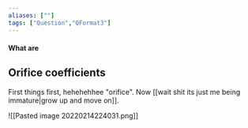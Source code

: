 ```yaml
---
aliases: [""]
tags: ["Question","QFormat3"]
---
```


#### What are
## Orifice coefficients
First things first, hehehehhee "orifice". Now [[wait shit its just me being immature|grow up and move on]].

![[Pasted image 20220214224031.png]]

